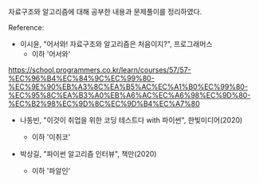 자료구조와 알고리즘에 대해 공부한 내용과 문제풀이를 정리하였다.

Reference: 
- 이시윤, "어서와! 자료구조와 알고리즘은 처음이지?", 프로그래머스
  + 이하 '어서와'

https://school.programmers.co.kr/learn/courses/57/57-%EC%96%B4%EC%84%9C%EC%99%80-%EC%9E%90%EB%A3%8C%EA%B5%AC%EC%A1%B0%EC%99%80-%EC%95%8C%EA%B3%A0%EB%A6%AC%EC%A6%98%EC%9D%80-%EC%B2%98%EC%9D%8C%EC%9D%B4%EC%A7%80

- 나동빈, "이것이 취업을 위한 코딩 테스트다 with 파이썬", 한빛미디어(2020)
  + 이하 '이취코'

- 박상길, "파이썬 알고리즘 인터뷰", 책만(2020)
  + 이하 '파알인'

